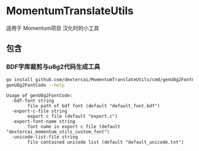 # MomentumTranslateUtils

适用于 Momentum项目 汉化时的小工具

## 包含

### BDF字库裁剪与u8g2代码生成工具

```bash
go install github.com/dextercai/MomentumTranslateUtils/cmd/genU8g2FontCode@main
genU8g2FontCode --help

```

```text
Usage of genU8g2FontCode:
  -bdf-font string
        file path of bdf font (default "default_font.bdf")
  -export-c-file string
        export c file (default "export.c")
  -export-font-name string
        font name in export c file (default "dextercai_momentum_utils_custom_font")
  -unicode-list-file string
        file contained unicode list (default "default_unicode.txt")
```